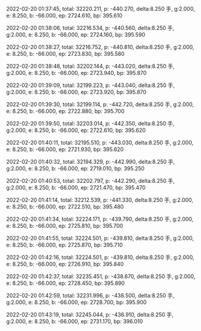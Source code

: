 2022-02-20 01:37:45, total: 32220.211, p: -440.270, delta:8.250 手, g:2.000, e: 8.250, b: -66.000, ep: 2724.610, bp: 395.610

2022-02-20 01:38:06, total: 32216.534, p: -440.560, delta:8.250 手, g:2.000, e: 8.250, b: -66.000, ep: 2724.160, bp: 395.590

2022-02-20 01:38:27, total: 32216.752, p: -440.810, delta:8.250 手, g:2.000, e: 8.250, b: -66.000, ep: 2723.830, bp: 395.580

2022-02-20 01:38:48, total: 32202.144, p: -443.020, delta:8.250 手, g:2.000, e: 8.250, b: -66.000, ep: 2723.940, bp: 395.870

2022-02-20 01:39:09, total: 32199.223, p: -443.040, delta:8.250 手, g:2.000, e: 8.250, b: -66.000, ep: 2723.920, bp: 395.870

2022-02-20 01:39:30, total: 32199.114, p: -442.720, delta:8.250 手, g:2.000, e: 8.250, b: -66.000, ep: 2722.880, bp: 395.700

2022-02-20 01:39:50, total: 32203.014, p: -442.350, delta:8.250 手, g:2.000, e: 8.250, b: -66.000, ep: 2722.610, bp: 395.620

2022-02-20 01:40:11, total: 32195.510, p: -443.030, delta:8.250 手, g:2.000, e: 8.250, b: -66.000, ep: 2721.930, bp: 395.620

2022-02-20 01:40:32, total: 32194.329, p: -442.990, delta:8.250 手, g:2.000, e: 8.250, b: -66.000, ep: 2719.010, bp: 395.250

2022-02-20 01:40:53, total: 32202.797, p: -442.290, delta:8.250 手, g:2.000, e: 8.250, b: -66.000, ep: 2721.470, bp: 395.470

2022-02-20 01:41:14, total: 32212.539, p: -441.330, delta:8.250 手, g:2.000, e: 8.250, b: -66.000, ep: 2722.510, bp: 395.480

2022-02-20 01:41:34, total: 32224.171, p: -439.790, delta:8.250 手, g:2.000, e: 8.250, b: -66.000, ep: 2725.810, bp: 395.700

2022-02-20 01:41:55, total: 32224.501, p: -439.810, delta:8.250 手, g:2.000, e: 8.250, b: -66.000, ep: 2725.870, bp: 395.710

2022-02-20 01:42:16, total: 32224.501, p: -439.810, delta:8.250 手, g:2.000, e: 8.250, b: -66.000, ep: 2726.910, bp: 395.840

2022-02-20 01:42:37, total: 32235.451, p: -438.670, delta:8.250 手, g:2.000, e: 8.250, b: -66.000, ep: 2728.450, bp: 395.890

2022-02-20 01:42:59, total: 32231.996, p: -438.500, delta:8.250 手, g:2.000, e: 8.250, b: -66.000, ep: 2728.700, bp: 395.900

2022-02-20 01:43:19, total: 32245.044, p: -436.910, delta:8.250 手, g:2.000, e: 8.250, b: -66.000, ep: 2731.170, bp: 396.010